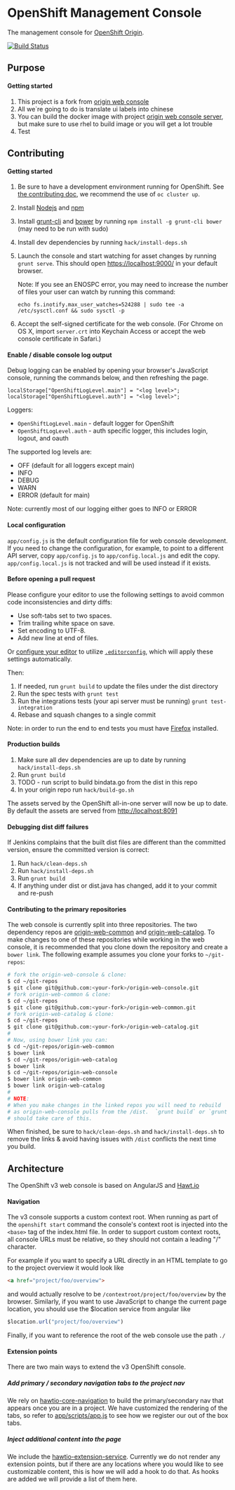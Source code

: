 OpenShift Management Console
=========================
The management console for [OpenShift Origin](https://github.com/openshift/origin).

[![Build Status](https://travis-ci.org/openshift/origin-web-console.svg?branch=master)](https://travis-ci.org/openshift/origin-web-console)


Purpose
------------

#### Getting started

1. This project is a fork from [origin web console](https://github.com/openshift/origin-web-console)
2. All we`re going to do is translate ui labels into chinese
3. You can build the docker image with project [origin web console server](https://github.com/openshift/origin-web-console-server), but make sure to use rhel to build image or you will get a lot trouble
4. Test

Contributing
------------

#### Getting started

1. Be sure to have a development environment running for OpenShift. See [the contributing doc](https://github.com/openshift/origin/blob/master/CONTRIBUTING.adoc#develop-locally-on-your-host), we recommend the use of `oc cluster up`.
1. Install [Nodejs](http://nodejs.org/) and [npm](https://www.npmjs.org/)
1. Install [grunt-cli](http://gruntjs.com/installing-grunt) and [bower](http://bower.io/) by running `npm install -g grunt-cli bower` (may need to be run with sudo)
1. Install dev dependencies by running `hack/install-deps.sh`
1. Launch the console and start watching for asset changes by running `grunt serve`. This should open <https://localhost:9000/> in your default browser.

    Note: If you see an ENOSPC error, you may need to increase the number of files your user can watch by running this command:

    ```shell
    echo fs.inotify.max_user_watches=524288 | sudo tee -a /etc/sysctl.conf && sudo sysctl -p
    ```
1. Accept the self-signed certificate for the web console. (For Chrome on OS X, import `server.crt` into Keychain Access or accept the web console certificate in Safari.)

#### Enable / disable console log output

Debug logging can be enabled by opening your browser's JavaScript console, running the commands below, and then refreshing the page.

```shell
localStorage["OpenShiftLogLevel.main"] = "<log level>";
localStorage["OpenShiftLogLevel.auth"] = "<log level>";
```

Loggers:
* `OpenShiftLogLevel.main` - default logger for OpenShift
* `OpenShiftLogLevel.auth` - auth specific logger, this includes login, logout, and oauth

The supported log levels are:
* OFF (default for all loggers except main)
* INFO
* DEBUG
* WARN
* ERROR (default for main)

Note: currently most of our logging either goes to INFO or ERROR

#### Local configuration

`app/config.js` is the default configuration file for web console
development. If you need to change the configuration, for example, to point to
a different API server, copy `app/config.js` to
`app/config.local.js` and edit the copy. `app/config.local.js` is
not tracked and will be used instead if it exists.

#### Before opening a pull request

Please configure your editor to use the
following settings to avoid common code inconsistencies and dirty
diffs:

* Use soft-tabs set to two spaces.
* Trim trailing white space on save.
* Set encoding to UTF-8.
* Add new line at end of files.

Or [configure your editor](http://editorconfig.org/#download) to
utilize [`.editorconfig`](https://github.com/openshift/origin-web-console/blob/master/.editorconfig),
which will apply these settings automatically.

Then:

1. If needed, run `grunt build` to update the files under the dist directory
2. Run the spec tests with `grunt test`
3. Run the integrations tests (your api server must be running) `grunt test-integration`
4. Rebase and squash changes to a single commit

Note: in order to run the end to end tests you must have [Firefox](https://www.mozilla.org/en-US/firefox/new/) installed.

#### Production builds
1. Make sure all dev dependencies are up to date by running `hack/install-deps.sh`
2. Run `grunt build`
3. TODO - run script to build bindata.go from the dist in this repo
4. In your origin repo run `hack/build-go.sh`

The assets served by the OpenShift all-in-one server will now be up to date. By default the assets are served from [http://localhost:8091](http://localhost:8091)

#### Debugging dist diff failures
If Jenkins complains that the built dist files are different than the committed version, ensure the committed version is correct:

1. Run `hack/clean-deps.sh`
2. Run `hack/install-deps.sh`
3. Run `grunt build`
4. If anything under dist or dist.java has changed, add it to your commit and re-push

#### Contributing to the primary repositories

The web console is currently split into three repositories.  The two dependency repos are
[origin-web-common](https://github.com/openshift/origin-web-common) and
[origin-web-catalog](https://github.com/openshift/origin-web-catalog).
To make changes to one of these repositories while working in the web console, it is recommended that you clone down the
repository and create a `bower link`.  The following example assumes you clone your forks to `~/git-repos`:

```bash
# fork the origin-web-console & clone:
$ cd ~/git-repos
$ git clone git@github.com:<your-fork>/origin-web-console.git
# fork origin-web-common & clone:
$ cd ~/git-repos
$ git clone git@github.com:<your-fork>/origin-web-common.git
# fork origin-web-catalog & clone:
$ cd ~/git-repos
$ git clone git@github.com:<your-fork>/origin-web-catalog.git
#
# Now, using bower link you can:
$ cd ~/git-repos/origin-web-common
$ bower link
$ cd ~/git-repos/origin-web-catalog
$ bower link
$ cd ~/git-repos/origin-web-console
$ bower link origin-web-common
$ bower link origin-web-catalog
#
# NOTE:
# When you make changes in the linked repos you will need to rebuild
# as origin-web-console pulls from the /dist.  `grunt build` or `grunt watch`
# should take care of this.
```

When finished, be sure to `hack/clean-deps.sh` and `hack/install-deps.sh` to remove
the links & avoid having issues with `/dist` conflicts the next time you build.


Architecture
------------

The OpenShift v3 web console is based on AngularJS and [Hawt.io](https://github.com/hawtio/hawtio-core)

#### Navigation

The v3 console supports a custom context root.  When running as part of the `openshift start` command the console's context root is injected into the `<base>` tag of the index.html file.  In order to support custom context roots, all console URLs must be relative, so they should not contain a leading "/" character.

For example if you want to specify a URL directly in an HTML template to go to the project overview it would look like

```html
<a href="project/foo/overview">
```

and would actually resolve to be `/contextroot/project/foo/overview` by the browser.  Similarly, if you want to use JavaScript to change the current page location, you should use the $location service from angular like

```javascript
$location.url("project/foo/overview")
```

Finally, if you want to reference the root of the web console use the path `./`

#### Extension points

There are two main ways to extend the v3 OpenShift console.

##### Add primary / secondary navigation tabs to the project nav

We rely on [hawtio-core-navigation](https://github.com/hawtio/hawtio-core-navigation) to build the primary/secondary nav that appears once you are in a project.  We have customized the rendering of the tabs, so refer to [app/scripts/app.js](app/scripts/app.js) to see how we register our out of the box tabs.

##### Inject additional content into the page

We include the [hawtio-extension-service](https://github.com/hawtio/hawtio-extension-service).  Currently we do not render any extension points, but if there are any locations where you would like to see customizable content, this is how we will add a hook to do that.  As hooks are added we will provide a list of them here.
